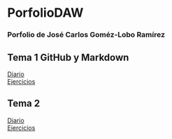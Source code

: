 # PorfolioDAW
### Porfolio de José Carlos Goméz-Lobo Ramírez


## Tema 1 GitHub y Markdown
[Diario](https://github.com/JosecarlosGlr/PorfolioDAW/blob/main/Ud%201%20%3A%20GitHub%20y%20MarkDown/diario_UD1.md)  
[Ejercicios](https://github.com/JosecarlosGlr/PorfolioDAW/blob/main/Ud%201%20%3A%20GitHub%20y%20MarkDown/enlaces_UD1.md)  

## Tema 2
[Diario](https://github.com/JosecarlosGlr/PorfolioDAW/blob/main/Ud%201%20%3A%20GitHub%20y%20MarkDown/diario_UD2.md)  
[Ejercicios](https://github.com/JosecarlosGlr/PorfolioDAW/blob/main/Ud%201%20%3A%20GitHub%20y%20MarkDown/enlaces_UD2.md)  

